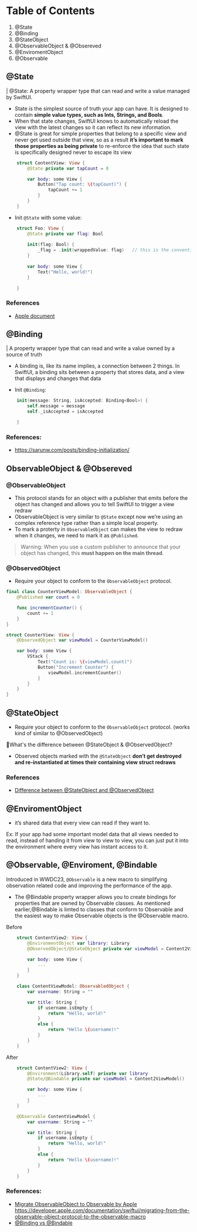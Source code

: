 # Table of Contents

1. @State
2. @Binding
3. @StateObject
4. @ObservableObject & @Obsereved
5. @EnviromentObject
6. @Observable

## @State

| @State: A property wrapper type that can read and write a value managed by SwiftUI.

- State is the simplest source of truth your app can have. It is designed to contain **simple value types, such as Ints, Strings, and Bools**.
- When that state changes, SwiftUI knows to automatically reload the view with the latest changes so it can reflect its new information.
- @State is great for simple properties that belong to a specific view and never get used outside that view, so as a result **it’s important to mark those properties as being private** to re-enforce the idea that such state is specifically designed never to escape its view

```swift
    struct ContentView: View {
        @State private var tapCount = 0

        var body: some View {
            Button("Tap count: \(tapCount)") {
                tapCount += 1
            }
        }
    }
```

- Init `@State` with some value:

```swift
    struct Foo: View {
        @State private var flag: Bool
        
        init(flag: Bool) {
            _flag = .init(wrappedValue: flag)   // this is the conventional way to initialize @State in init
        }
            
        var body: some View {
            Text("Hello, world!")
        }

    }
```

### References

- [Apple document](https://developer.apple.com/documentation/swiftui/state)

## @Binding

| A property wrapper type that can read and write a value owned by a source of truth

- A binding is, like its name implies, a connection between 2 things. In SwiftUI, a binding sits between a property that stores data, and a view that displays and changes that data

- Init `@Binding`:

```swift
    init(message: String, isAccepted: Binding<Bool>) {
        self.message = message
        self._isAccepted = isAccepted

    }
```

### References:
- https://sarunw.com/posts/binding-initialization/


## ObservableObject & @Obsereved

### @ObservableObject

- This protocol stands for an object with a publisher that emits before the object has changed and allows you to tell SwiftUI to trigger a view redraw
- ObservableObject is very similar to `@State` except now we’re using an complex reference type rather than a simple local property.
- To mark a proterty in `ObservableObject` can makes the view to redraw when it changes, we need to mark it as `@Published`.

> Warning: When you use a custom publisher to announce that your object has changed, this **must happen on the main thread**.

### @ObservedObject

- Require your object to conform to the `ObservableObject` protocol. 

```swift
final class CounterViewModel: ObservableObject {
    @Published var count = 0

    func incrementCounter() {
        count += 1
    }
}

struct CounterView: View {
    @ObservedObject var viewModel = CounterViewModel()

    var body: some View {
        VStack {
            Text("Count is: \(viewModel.count)")
            Button("Increment Counter") {
                viewModel.incrementCounter()
            }
        }
    }
}
```

## @StateObject

- Require your object to conform to the `ObservableObject` protocol. (works kind of similar to @ObservedObject)

What's the difference between @StateObject & @ObservedObject?   
- Observed objects marked with the `@StateObject` **don’t get destroyed and re-instantiated at times their containing view struct redraws**

### References

- [Difference between @StateObject and @ObservedObject](https://www.avanderlee.com/swiftui/stateobject-observedobject-differences/)

## @EnviromentObject

- it’s shared data that every view can read if they want to.

Ex:
If your app had some important model data that all views needed to read, instead of handing it from view to view to view, you can just put it into the environment where every view has instant access to it.

## @Observable, @Enviroment, @Bindable

Introduced in WWDC23, `@Observable` is a new macro to simplifying observation related code and improving the performance of the app.

- The @Bindable property wrapper allows you to create bindings for properties that are owned by Observable classes. As mentioned earlier,@Bindable is limted to classes that conform to Observable and the easiest way to make Observable objects is the @Observable macro.

Before

```swift
    struct ContentView2: View {
        @EnvironmentObject var library: Library
        @ObservedObject/@StateObject private var viewModel = Content2ViewModel()

        var body: some View {
            ...
        }
    }

    class ContentViewModel: ObservabledObject {
        var username: String = ""

        var title: String {
            if username.isEmpty {
                return "Hello, world!"
            }
            else {
                return "Hello \(username)!"
            }
        }
    }
```

After

```swift
    struct ContentView2: View {
        @Environment(Library.self) private var library
        @State/@Bindable private var viewModel = Content2ViewModel()

        var body: some View {
            ...
        }
    }

    @Observable ContentViewModel {
        var username: String = ""

        var title: String {
            if username.isEmpty {
                return "Hello, world!"
            }
            else {
                return "Hello \(username)!"
            }
        }
    }
```

### References:

- [Migrate ObservableObject to Observable by Apple](https://developer.apple.com/documentation/swiftui/migrating-from-the-observable-object-protocol-to-the-observable-macro) https://developer.apple.com/documentation/swiftui/migrating-from-the-observable-object-protocol-to-the-observable-macro
- [@Binding vs @Bindable](https://www.donnywals.com/whats-the-difference-between-binding-and-bindable/)
